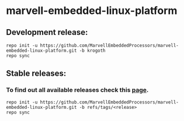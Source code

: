 # marvell-embedded-linux-platform

## Development release:

```shell
repo init -u https://github.com/MarvellEmbeddedProcessors/marvell-embedded-linux-platform.git -b krogoth
repo sync
```

## Stable releases:
### To find out all available releases check this [page](https://github.com/MarvellEmbeddedProcessors/marvell-embedded-linux-platform/releases).

```shell
repo init -u https://github.com/MarvellEmbeddedProcessors/marvell-embedded-linux-platform.git -b refs/tags/<release>
repo sync
```
